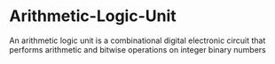# Arithmetic-Logic-Unit
An arithmetic logic unit is a combinational digital electronic circuit that performs arithmetic and bitwise operations on integer binary numbers
